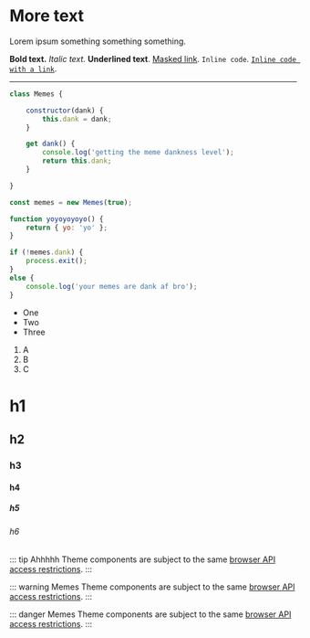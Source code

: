 # More text

Lorem ipsum something something something.

**Bold text.** *Italic text.* __Underlined text__. [Masked link](/more-text.md). `Inline code`. [`Inline code with a link`](/more-text.md).

---

```js
class Memes {

	constructor(dank) {
		this.dank = dank;
	}

	get dank() {
		console.log('getting the meme dankness level');
		return this.dank;
	}

}

const memes = new Memes(true);

function yoyoyoyoyo() {
	return { yo: 'yo' };
}

if (!memes.dank) {
	process.exit();
}
else {
	console.log('your memes are dank af bro');
}
```

- One
- Two
- Three

1. A
2. B
3. C

# h1

## h2

### h3

#### h4

##### h5

###### h6


::: tip Ahhhhh
Theme components are subject to the same [browser API access restrictions](./markdown.md).
:::

::: warning Memes
Theme components are subject to the same [browser API access restrictions](./markdown.md).
:::

::: danger Memes
Theme components are subject to the same [browser API access restrictions](./markdown.md).
:::